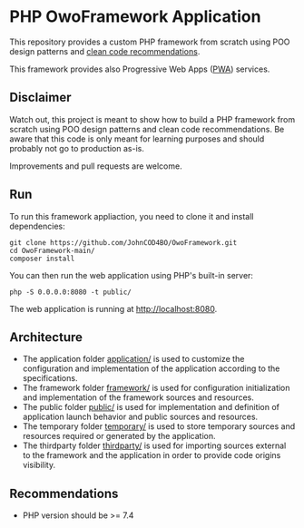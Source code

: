 # PHP OwoFramework Application

This repository provides a custom PHP framework from scratch using POO design patterns and [clean code recommendations](https://github.com/jupeter/clean-code-php).

This framework provides also Progressive Web Apps ([PWA](https://web.dev/progressive-web-apps/)) services.

## Disclaimer

Watch out, this project is meant to show how to build a PHP framework from scratch using POO design patterns and clean code recommendations. Be aware that this code is only meant for learning purposes and should probably not go to production as-is.

Improvements and pull requests are welcome.

## Run

To run this framework appliaction, you need to clone it and install dependencies:

```
git clone https://github.com/JohnCOD4BO/OwoFramework.git
cd OwoFramework-main/
composer install
```

You can then run the web application using PHP's built-in server:

```
php -S 0.0.0.0:8080 -t public/
```

The web application is running at [http://localhost:8080](http://localhost:8080/).

## Architecture

- The application folder [application/](application/) is used to customize the configuration and implementation of the application according to the specifications.
- The framework folder [framework/](framework/) is used for configuration initialization and implementation of the framework sources and resources.
- The public folder [public/](public/) is used for implementation and definition of application launch behavior and public sources and resources.
- The temporary folder [temporary/](temporary/) is used to store temporary sources and resources required or generated by the application.
- The thirdparty folder [thirdparty/](thirdparty/) is used for importing sources external to the framework and the application in order to provide code origins visibility.

## Recommendations

- PHP version should be >= 7.4
